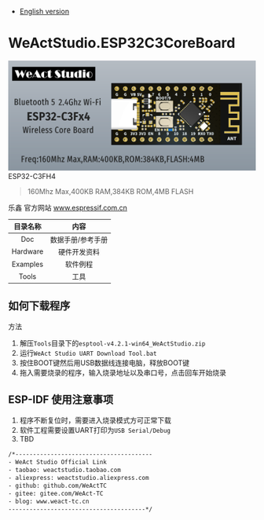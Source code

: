 * [English version](./README.md)
# WeActStudio.ESP32C3CoreBoard
![display](Images/1.png)
ESP32-C3FH4
> 160Mhz Max,400KB RAM,384KB ROM,4MB FLASH

乐鑫 官方网站 www.espressif.com.cn

|目录名称|内容|
| :--:|:--:|
|Doc| 数据手册/参考手册|
|Hardware| 硬件开发资料|
|Examples|软件例程|
|Tools|工具|

## 如何下载程序
方法
1. 解压`Tools`目录下的`esptool-v4.2.1-win64_WeActStudio.zip`
2. 运行`WeAct Studio UART Download Tool.bat`
3. 按住BOOT键然后用USB数据线连接电脑，释放BOOT键
4. 拖入需要烧录的程序，输入烧录地址以及串口号，点击回车开始烧录

## ESP-IDF 使用注意事项
1. 程序不断复位时，需要进入烧录模式方可正常下载
2. 软件工程需要设置UART打印为`USB Serial/Debug`
3. TBD

```
/*---------------------------------------
- WeAct Studio Official Link
- taobao: weactstudio.taobao.com
- aliexpress: weactstudio.aliexpress.com
- github: github.com/WeActTC
- gitee: gitee.com/WeAct-TC
- blog: www.weact-tc.cn
---------------------------------------*/
```